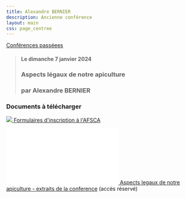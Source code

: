 ```yaml
---
title: Alexandre BERNIER
description: Ancienne conférence
layout: main
css: page_centree
---
```


[Conférences passéees](/agenda/conferences-passees/)

> #### Le dimanche 7 janvier 2024
> ### Aspects légaux de notre apiculture
> ### par Alexandre BERNIER

### Documents à télécharger  
[![](/static/img/pdf.jpg ) Formulaires d'inscription à l'AFSCA](https://pdf.beequeen.be/agenda/conferences-passees/abernier2/formulaire_AFSCA_2013-12-10_Annexe_AM_Agrements_version21-11-2013NEW.pdf)

[![](static/img/pdf.img) Aspects legaux de notre apiculture - extraits de la conference](https://beequeen.be/private/index.php?conf=ABernier&fich=7janvier_2024_aspects_legaux_apicultures_extrait_conference.pdf) (accès réservé)

